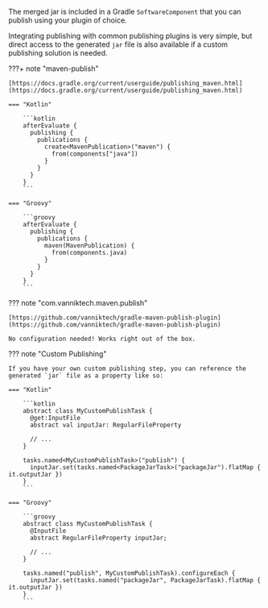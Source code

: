 The merged jar is included in a Gradle `SoftwareComponent` that you can publish using your plugin of choice.

Integrating publishing with common publishing plugins is very simple, but direct access to the generated `jar` file
is also available if a custom publishing solution is needed.

???+ note "maven-publish"

    [https://docs.gradle.org/current/userguide/publishing_maven.html](https://docs.gradle.org/current/userguide/publishing_maven.html)

    === "Kotlin"

        ```kotlin
        afterEvaluate {
          publishing {
            publications {
              create<MavenPublication>("maven") {
                from(components["java"])
              }
            }
          }
        }
        ```

    === "Groovy"

        ```groovy
        afterEvaluate {
          publishing {
            publications {
              maven(MavenPublication) {
                from(components.java)
              }
            }
          }
        }
        ```

??? note "com.vanniktech.maven.publish"

    [https://github.com/vanniktech/gradle-maven-publish-plugin](https://github.com/vanniktech/gradle-maven-publish-plugin)

    No configuration needed! Works right out of the box.

??? note "Custom Publishing"

    If you have your own custom publishing step, you can reference the generated `jar` file as a property like so:
    
    === "Kotlin"
    
        ```kotlin
        abstract class MyCustomPublishTask {
          @get:InputFile
          abstract val inputJar: RegularFileProperty
    
          // ...
        }
    
        tasks.named<MyCustomPublishTask>("publish") {
          inputJar.set(tasks.named<PackageJarTask>("packageJar").flatMap { it.outputJar })
        }
        ```
    
    === "Groovy"
    
        ```groovy
        abstract class MyCustomPublishTask {
          @InputFile
          abstract RegularFileProperty inputJar;
    
          // ...
        }
    
        tasks.named("publish", MyCustomPublishTask).configureEach {
          inputJar.set(tasks.named("packageJar", PackageJarTask).flatMap { it.outputJar })
        }
        ```
